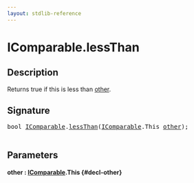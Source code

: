 ```yaml
---
layout: stdlib-reference
---
```


# IComparable\.lessThan

## Description

Returns true if <span class='code'>this</span> is less than <span class='code'><a href="/stdlib-reference/interfaces/icomparable-01/lessthan-4#decl-other" class="code_param">other</a></span>.




## Signature 

<pre>
<span class="code_keyword">bool</span> <a href="/stdlib-reference/interfaces/icomparable-01/index" class="code_type">IComparable</a>.<a href="/stdlib-reference/interfaces/icomparable-01/lessthan-4">lessThan</a>(<a href="/stdlib-reference/interfaces/icomparable-01/index" class="code_type">IComparable</a>.<span class="code_keyword">This</span> <a href="/stdlib-reference/interfaces/icomparable-01/lessthan-4#decl-other" class="code_param">other</a>);

</pre>

## Parameters

#### other  : [IComparable](/stdlib-reference/interfaces/icomparable-01/index)\.This {#decl-other}

